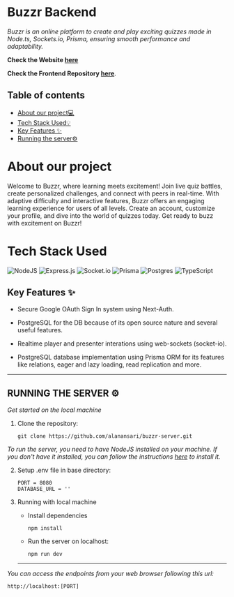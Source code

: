 # Buzzr Backend 

*Buzzr is  an online platform to create and play exciting quizzes made in Node.ts, Sockets.io, Prisma, ensuring smooth performance and adaptability.*

**Check the Website [here](https://buzzr-one.vercel.app/)**

**Check the Frontend Repository [here](https://github.com/alanansari/buzzr/)**.

## Table of contents

- [About our project💻](#About-our-project)
- [Tech Stack Used💡](#Tech-Stack-Used)
- [Key Features ✨](#key-features-)
- [Running the server⚙️](#running-the-server-%EF%B8%8F)

# About our project

Welcome to Buzzr, where learning meets excitement! Join live quiz battles, create personalized challenges, and connect with peers in real-time. With adaptive difficulty and interactive features, Buzzr offers an engaging learning experience for users of all levels. Create an account, customize your profile, and dive into the world of quizzes today. Get ready to buzz with excitement on Buzzr!

# Tech Stack Used

![NodeJS](https://img.shields.io/badge/node.js-6DA55F?style=for-the-badge&logo=node.js&logoColor=white)
![Express.js](https://img.shields.io/badge/express.js-%23404d59.svg?style=for-the-badge&logo=express&logoColor=%2361DAFB)
![Socket.io](https://img.shields.io/badge/Socket.io-black?style=for-the-badge&logo=socket.io&badgeColor=010101)
![Prisma](https://img.shields.io/badge/Prisma-3982CE?style=for-the-badge&logo=Prisma&logoColor=white)
![Postgres](https://img.shields.io/badge/postgres-%23316192.svg?style=for-the-badge&logo=postgresql&logoColor=white)
![TypeScript](https://img.shields.io/badge/typescript-%23007ACC.svg?style=for-the-badge&logo=typescript&logoColor=white)

## Key Features ✨

- Secure Google OAuth Sign In system using Next-Auth.

- PostgreSQL for the DB because of its open source nature and several useful features.

- Realtime player and presenter interations using web-sockets (socket-io).

- PostgreSQL database implementation using Prisma ORM for its features like relations, eager and lazy loading, read replication and more.

---

## RUNNING THE SERVER ⚙️

*Get started on the local machine*

1. Clone the repository: 
   ```CMD
   git clone https://github.com/alanansari/buzzr-server.git
   ```
*To run the server, you need to have NodeJS installed on your machine. If you don't have it installed, you can follow the instructions [here](https://nodejs.org/en//) to install it.*

2. Setup .env file in base directory:
   ```
   PORT = 8080
   DATABASE_URL = ''
   ```

3. Running with local machine

   - Install dependencies

      ```CMD
      npm install
      ```
   - Run the server on localhost:
      ```CMD
      npm run dev
      ```
   ---
    
*You can access the endpoints from your web browser following this url:*
   ```url
   http://localhost:[PORT]
   ```
